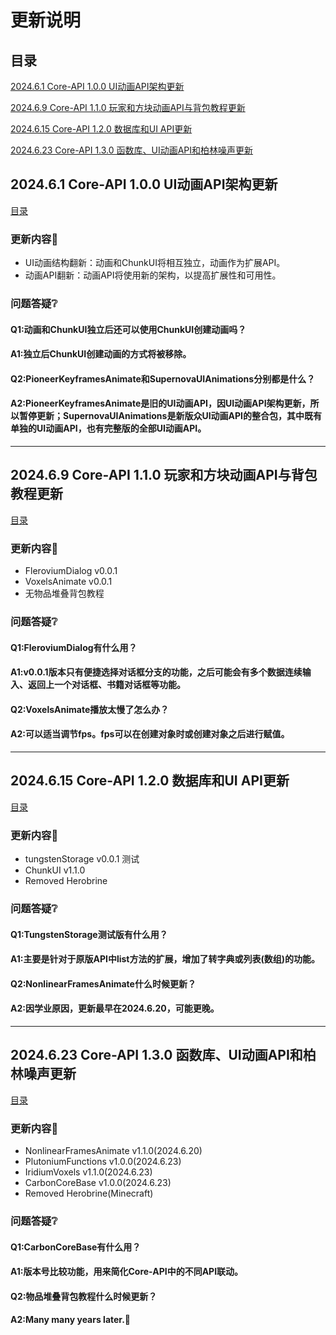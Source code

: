 # 更新说明
## 目录
[2024.6.1 Core-API 1.0.0 UI动画API架构更新](https://github.com/Qck320923/Core-API/blob/main/%E6%9B%B4%E6%96%B0%E8%AF%B4%E6%98%8E.md#202461-core-api-100-ui%E5%8A%A8%E7%94%BBapi%E6%9E%B6%E6%9E%84%E6%9B%B4%E6%96%B0)

[2024.6.9 Core-API 1.1.0 玩家和方块动画API与背包教程更新](https://github.com/Qck320923/Core-API/blob/main/%E6%9B%B4%E6%96%B0%E8%AF%B4%E6%98%8E.md#202469-core-api-110-%E7%8E%A9%E5%AE%B6%E5%92%8C%E6%96%B9%E5%9D%97%E5%8A%A8%E7%94%BBapi%E4%B8%8E%E8%83%8C%E5%8C%85%E6%95%99%E7%A8%8B%E6%9B%B4%E6%96%B0)

[2024.6.15 Core-API 1.2.0 数据库和UI API更新](https://github.com/Qck320923/Core-API/blob/main/%E6%9B%B4%E6%96%B0%E8%AF%B4%E6%98%8E.md#2024615-core-api-120-%E6%95%B0%E6%8D%AE%E5%BA%93%E5%92%8Cui-api%E6%9B%B4%E6%96%B0)

[2024.6.23 Core-API 1.3.0 函数库、UI动画API和柏林噪声更新](https://github.com/Qck320923/Core-API/blob/main/%E6%9B%B4%E6%96%B0%E8%AF%B4%E6%98%8E.md#2024623-core-api-130-%E5%87%BD%E6%95%B0%E5%BA%93ui%E5%8A%A8%E7%94%BBapi%E5%92%8C%E6%9F%8F%E6%9E%97%E5%99%AA%E5%A3%B0%E6%9B%B4%E6%96%B0)

## 2024.6.1 Core-API 1.0.0 UI动画API架构更新
[目录](https://github.com/Qck320923/Core-API/blob/main/%E6%9B%B4%E6%96%B0%E8%AF%B4%E6%98%8E.md#%E7%9B%AE%E5%BD%95)
### 更新内容👀
* UI动画结构翻新：动画和ChunkUI将相互独立，动画作为扩展API。
* 动画API翻新：动画API将使用新的架构，以提高扩展性和可用性。
### 问题答疑❔
#### Q1:动画和ChunkUI独立后还可以使用ChunkUI创建动画吗？
#### A1:独立后ChunkUI创建动画的方式将被移除。
#### Q2:PioneerKeyframesAnimate和SupernovaUIAnimations分别都是什么？
#### A2:PioneerKeyframesAnimate是旧的UI动画API，因UI动画API架构更新，所以暂停更新；SupernovaUIAnimations是新版众UI动画API的整合包，其中既有单独的UI动画API，也有完整版的全部UI动画API。
---
## 2024.6.9 Core-API 1.1.0 玩家和方块动画API与背包教程更新
[目录](https://github.com/Qck320923/Core-API/blob/main/%E6%9B%B4%E6%96%B0%E8%AF%B4%E6%98%8E.md#%E7%9B%AE%E5%BD%95)
### 更新内容👀
* FleroviumDialog v0.0.1
* VoxelsAnimate v0.0.1
* 无物品堆叠背包教程
### 问题答疑❔
#### Q1:FleroviumDialog有什么用？
#### A1:v0.0.1版本只有便捷选择对话框分支的功能，之后可能会有多个数据连续输入、返回上一个对话框、书籍对话框等功能。
#### Q2:VoxelsAnimate播放太慢了怎么办？
#### A2:可以适当调节fps。fps可以在创建对象时或创建对象之后进行赋值。
---
## 2024.6.15 Core-API 1.2.0 数据库和UI API更新
[目录](https://github.com/Qck320923/Core-API/blob/main/%E6%9B%B4%E6%96%B0%E8%AF%B4%E6%98%8E.md#%E7%9B%AE%E5%BD%95)
### 更新内容👀
* tungstenStorage v0.0.1 测试
* ChunkUI v1.1.0
* Removed Herobrine
### 问题答疑❔
#### Q1:TungstenStorage测试版有什么用？
#### A1:主要是针对于原版API中list方法的扩展，增加了转字典或列表(数组)的功能。
#### Q2:NonlinearFramesAnimate什么时候更新？
#### A2:因学业原因，更新最早在2024.6.20，可能更晚。
---
## 2024.6.23 Core-API 1.3.0 函数库、UI动画API和柏林噪声更新
[目录](https://github.com/Qck320923/Core-API/blob/main/%E6%9B%B4%E6%96%B0%E8%AF%B4%E6%98%8E.md#%E7%9B%AE%E5%BD%95)
### 更新内容👀
* NonlinearFramesAnimate v1.1.0(2024.6.20)
* PlutoniumFunctions v1.0.0(2024.6.23)
* IridiumVoxels v1.1.0(2024.6.23)
* CarbonCoreBase v1.0.0(2024.6.23)
* Removed Herobrine(Minecraft)
### 问题答疑❔
#### Q1:CarbonCoreBase有什么用？
#### A1:版本号比较功能，用来简化Core-API中的不同API联动。
#### Q2:物品堆叠背包教程什么时候更新？
#### A2:Many many years later.🐶
